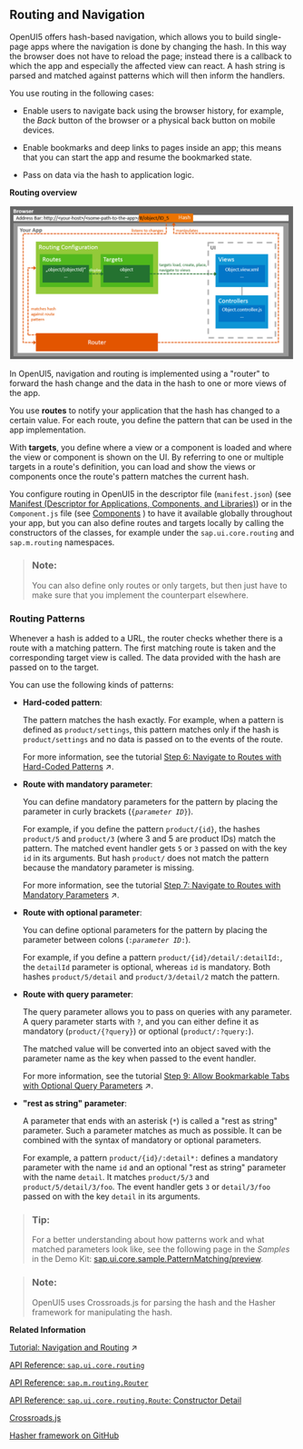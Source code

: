 <!-- loio3d18f20bd2294228acb6910d8e8a5fb5 -->

## Routing and Navigation

OpenUI5 offers hash-based navigation, which allows you to build single-page apps where the navigation is done by changing the hash. In this way the browser does not have to reload the page; instead there is a callback to which the app and especially the affected view can react. A hash string is parsed and matched against patterns which will then inform the handlers.

You use routing in the following cases:

-   Enable users to navigate back using the browser history, for example, the *Back* button of the browser or a physical back button on mobile devices.

-   Enable bookmarks and deep links to pages inside an app; this means that you can start the app and resume the bookmarked state.

-   Pass on data via the hash to application logic.


  
  
**Routing overview**

![](images/loio3b3a63b7581c4d36b9657f07d678f176_LowRes.png "Routing overview")

In OpenUI5, navigation and routing is implemented using a "router" to forward the hash change and the data in the hash to one or more views of the app.

You use **routes** to notify your application that the hash has changed to a certain value. For each route, you define the pattern that can be used in the app implementation.

With **targets**, you define where a view or a component is loaded and where the view or component is shown on the UI. By referring to one or multiple targets in a route's definition, you can load and show the views or components once the route's pattern matches the current hash.

You configure routing in OpenUI5 in the descriptor file \(`manifest.json`\) \(see [Manifest \(Descriptor for Applications, Components, and Libraries\)](manifest-descriptor-for-applications-components-and-libraries-be0cf40.md)\) or in the `Component.js` file \(see [Components](components-958ead5.md) \) to have it available globally throughout your app, but you can also define routes and targets locally by calling the constructors of the classes, for example under the `sap.ui.core.routing` and `sap.m.routing` namespaces.

> ### Note:  
> You can also define only routes or only targets, but then just have to make sure that you implement the counterpart elsewhere.



### Routing Patterns

Whenever a hash is added to a URL, the router checks whether there is a route with a matching pattern. The first matching route is taken and the corresponding target view is called. The data provided with the hash are passed on to the target.

You can use the following kinds of patterns:

-   **Hard-coded pattern**:

    The pattern matches the hash exactly. For example, when a pattern is defined as `product/settings`, this pattern matches only if the hash is `product/settings` and no data is passed on to the events of the route.

    For more information, see the tutorial [Step 6: Navigate to Routes with Hard-Coded Patterns](https://help.sap.com/viewer/3343ff76a027486c829f8aa5b0fde28f/DEV_SAPUI5_ABAP/en-US/782aac08f2de4003a2fcbdd39d27f374.html "In this step, we'll create a second button on the home page, with which we can navigate to a simple list of employees. This example illustrates how to navigate to a route that has a hard-coded pattern.") :arrow_upper_right:.

-   **Route with mandatory parameter**:

    You can define mandatory parameters for the pattern by placing the parameter in curly brackets \(<code>{<i>parameter ID</i>}</code>\).

    For example, if you define the pattern `product/{id}`, the hashes `product/5` and `product/3` \(where 3 and 5 are product IDs\) match the pattern. The matched event handler gets `5` or `3` passed on with the key `id` in its arguments. But hash `product/` does not match the pattern because the mandatory parameter is missing.

    For more information, see the tutorial [Step 7: Navigate to Routes with Mandatory Parameters](https://help.sap.com/viewer/3343ff76a027486c829f8aa5b0fde28f/DEV_SAPUI5_ABAP/en-US/f96d2522a5ca4382a274ae3c6d002ca0.html "In this step, we implement a feature that allows the user to click on an employee in the list to see additional details of the employee. A route pattern can have one or more mandatory parameters to identify objects in an app.") :arrow_upper_right:.

-   **Route with optional parameter**:

    You can define optional parameters for the pattern by placing the parameter between colons \(<code>:<i>parameter ID</i>:</code>\).

    For example, if you define a pattern `product/{id}/detail/:detailId:`, the `detailId` parameter is optional, whereas `id` is mandatory. Both hashes `product/5/detail` and `product/3/detail/2` match the pattern.

-   **Route with query parameter**:

    The query parameter allows you to pass on queries with any parameter. A query parameter starts with `?`, and you can either define it as mandatory \(`product/{?query}`\) or optional \(`product/:?query:`\).

    The matched value will be converted into an object saved with the parameter name as the key when passed to the event handler.

    For more information, see the tutorial [Step 9: Allow Bookmarkable Tabs with Optional Query Parameters](https://help.sap.com/viewer/3343ff76a027486c829f8aa5b0fde28f/DEV_SAPUI5_ABAP/en-US/b8561ff6f4c34c85a91ed06d20814cd3.html "The resume view contains four tabs as we have seen in the previous steps. However, when the user navigates to the resume page, only the first tab is displayed initially. Navigating directly to a specific tab or bookmarking a tab is not yet supported in our current app.") :arrow_upper_right:.

-   **"rest as string" parameter**:

    A parameter that ends with an asterisk \(`*`\) is called a "rest as string" parameter. Such a parameter matches as much as possible. It can be combined with the syntax of mandatory or optional parameters.

    For example, a pattern `product/{id}/:detail*:` defines a mandatory parameter with the name `id` and an optional "rest as string" parameter with the name `detail`. It matches `product/5/3` and `product/5/detail/3/foo`. The event handler gets `3` or `detail/3/foo` passed on with the key `detail` in its arguments.


> ### Tip:  
> For a better understanding about how patterns work and what matched parameters look like, see the following page in the *Samples* in the Demo Kit: [sap.ui.core.sample.PatternMatching/preview](https://ui5.sap.com/#/entity/sap.ui.core.routing.Route/sample/sap.ui.core.sample.PatternMatching).



> ### Note:  
> OpenUI5 uses Crossroads.js for parsing the hash and the Hasher framework for manipulating the hash.

**Related Information**  


[Tutorial: Navigation and Routing](https://help.sap.com/viewer/3343ff76a027486c829f8aa5b0fde28f/DEV_SAPUI5_ABAP/en-US/1b6dcd39a6a74f528b27ddb22f15af0d.html "SAPUI5 comes with a powerful routing API that helps you control the state of your application efficiently. This tutorial will illustrate all major features and APIs related to navigation and routing in SAPUI5 apps by creating a simple and easy to understand mobile app. It represents a set of best practices for applying the navigation and routing features of SAPUI5 to your applications.") :arrow_upper_right:

[API Reference: `sap.ui.core.routing`](https://ui5.sap.com/#/api/sap.ui.core.routing)

[API Reference: `sap.m.routing.Router`](https://ui5.sap.com/#/api/sap.m.routing.Router)

[API Reference: `sap.ui.core.routing.Route`: Constructor Detail](https://ui5.sap.com/#/api/sap.ui.core.routing.Route/constructor)

[Crossroads.js](https://millermedeiros.github.io/crossroads.js/)

[Hasher framework on GitHub](https://github.com/millermedeiros/hasher/)

